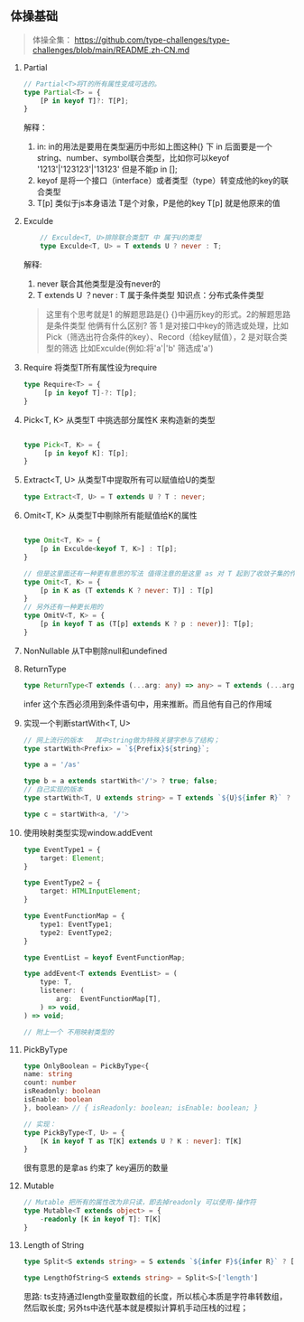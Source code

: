 体操基础
--
> 体操全集： https://github.com/type-challenges/type-challenges/blob/main/README.zh-CN.md
1. Partial
    ``` typescript
    // Partial<T>将T的所有属性变成可选的。
    type Partial<T> = {
        [P in keyof T]?: T[P];
    }
    ```
    解释：
      1. in: in的用法是要用在类型遍历中形如上图这种{} 下 in 后面要是一个string、number、symbol联合类型，比如你可以keyof '1213'|'123123'|'13123' 但是不能p in [];
      2. keyof 是将一个接口（interface）或者类型（type）转变成他的key的联合类型
      3. T[p] 类似于js本身语法 T是个对象，P是他的key T[p] 就是他原来的值
   

2. Exculde
    ``` typescript
        // Exculde<T, U>排除联合类型T 中 属于U的类型
        type Exculde<T, U> = T extends U ? never : T;


    ```
   
   解释:
      1. never 联合其他类型是没有never的
      2. T extends U ？never : T 属于条件类型 知识点：分布式条件类型
      
      
    > 这里有个思考就是1 的解题思路是{} {}中遍历key的形式。2的解题思路是条件类型 他俩有什么区别? 答 1 是对接口中key的筛选或处理，比如Pick（筛选出符合条件的key）、Record（给key赋值），2 是对联合类型的筛选 比如Exculde(例如:将'a'|'b' 筛选成'a')

3. Require<T> 
   将类型T所有属性设为require
   ``` ts
   type Require<T> = {
        [p in keyof T]-?: T[p];
   }
   ```

4. Pick<T, K>
   从类型T 中挑选部分属性K 来构造新的类型
   ``` ts

   type Pick<T, K> = {
        [p in keyof K]: T[p];
   }
   ```

5. Extract<T, U>
   从类型T中提取所有可以赋值给U的类型

   ```ts
   type Extract<T, U> = T extends U ? T : never;
   ```

6. Omit<T, K>
    从类型T中剔除所有能赋值给K的属性

    ```ts

    type Omit<T, K> = {
        [p in Exculde<keyof T, K>] : T[p];
    }

    // 但是这里面还有一种更有意思的写法 值得注意的是这里 as 对 T 起到了收敛子集的作用
    type Omit<T, K> = {
        [p in K as (T extends K ? never: T)] : T[p]
    }
    // 另外还有一种更长用的
    type OmitV<T, K> = {
        [p in keyof T as (T[p] extends K ? p : never)]: T[p];
    }
    ```

7. NonNullable<T> 
   从T中剔除null和undefined

8. ReturnType<T>
   ```ts
   type ReturnType<T extends (...arg: any) => any> = T extends (...arg:any) => infer R ? R : any;
   ```

   infer 这个东西必须用到条件语句中，用来推断。而且他有自己的作用域

9. 实现一个判断startWith<T, U>
    ``` ts
    // 网上流行的版本   其中string做为特殊关键字参与了结构；
    type startWith<Prefix> = `${Prefix}${string}`;

    type a = '/as'

    type b = a extends startWith<'/'> ? true; false;
    // 自己实现的版本
    type startWith<T, U extends string> = T extends `${U}${infer R}` ? true: false;

    type c = startWith<a, '/'>
    ```
  
10. 使用映射类型实现window.addEvent
    ```ts
    type EventType1 = {
        target: Element;
    }

    type EventType2 = {
        target: HTMLInputElement;
    }

    type EventFunctionMap = {
        type1: EventType1;
        type2: EventType2;
    }

    type EventList = keyof EventFunctionMap;

    type addEvent<T extends EventList> = (
        type: T,
        listener: (
            arg:  EventFunctionMap[T],
        ) => void,
    ) => void;

    // 附上一个 不用映射类型的

    ```
11. PickByType
    ```ts
    type OnlyBoolean = PickByType<{
    name: string
    count: number
    isReadonly: boolean
    isEnable: boolean
    }, boolean> // { isReadonly: boolean; isEnable: boolean; }

    // 实现：
    type PickByType<T, U> = {
        [K in keyof T as T[K] extends U ? K : never]: T[K]
    }

    ```
    很有意思的是拿as 约束了 key遍历的数量

12. Mutable
    ```ts
    // Mutable 把所有的属性改为非只读，即去掉readonly 可以使用-操作符
    type Mutable<T extends object> = {
        -readonly [K in keyof T]: T[K]
    }
    ```
13. Length of String
    ```ts
    type Split<S extends string> = S extends `${infer F}${infer R}` ? [F, ...Split<R>] : []

    type LengthOfString<S extends string> = Split<S>['length']
    ```
    思路: ts支持通过length变量取数组的长度，所以核心本质是字符串转数组，然后取长度;
    另外ts中迭代基本就是模拟计算机手动压栈的过程；